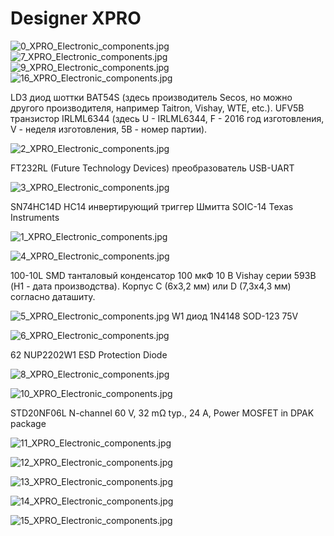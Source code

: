 # Designer XPRO

![0_XPRO_Electronic_components.jpg](./img/0_XPRO_Electronic_components.jpg)
![7_XPRO_Electronic_components.jpg](./img/7_XPRO_Electronic_components.jpg)
![9_XPRO_Electronic_components.jpg](./img/9_XPRO_Electronic_components.jpg)
![16_XPRO_Electronic_components.jpg](./img/16_XPRO_Electronic_components.jpg)

LD3 диод шоттки BAT54S (здесь производитель Secos, но можно другого производителя, например Taitron, Vishay, WTE, etc.).
UFV5B транзистор IRLML6344 (здесь U - IRLML6344, F - 2016 год изготовления, V - неделя изготовления, 5B - номер партии).

![2_XPRO_Electronic_components.jpg](./img/2_XPRO_Electronic_components.jpg)

FT232RL (Future Technology Devices) преобразователь USB-UART

![3_XPRO_Electronic_components.jpg](./img/3_XPRO_Electronic_components.jpg)

SN74HC14D HC14 инвертирующий триггер Шмитта SOIC-14 Texas Instruments

![1_XPRO_Electronic_components.jpg](./img/1_XPRO_Electronic_components.jpg)

![4_XPRO_Electronic_components.jpg](./img/4_XPRO_Electronic_components.jpg)

100-10L SMD танталовый конденсатор 100 мкФ 10 В Vishay серии 593В (H1 - дата производства). Корпус C (6х3,2 мм) или D (7,3х4,3 мм) согласно даташиту.


![5_XPRO_Electronic_components.jpg](./img/5_XPRO_Electronic_components.jpg)
W1 диод 1N4148 SOD-123 75V

![6_XPRO_Electronic_components.jpg](./img/6_XPRO_Electronic_components.jpg)

62 NUP2202W1 ESD Protection Diode 

![8_XPRO_Electronic_components.jpg](./img/8_XPRO_Electronic_components.jpg)

![10_XPRO_Electronic_components.jpg](./img/10_XPRO_Electronic_components.jpg)

STD20NF06L N-channel 60 V, 32 mΩ typ., 24 A, Power MOSFET in DPAK package

![11_XPRO_Electronic_components.jpg](./img/11_XPRO_Electronic_components.jpg)

![12_XPRO_Electronic_components.jpg](./img/12_XPRO_Electronic_components.jpg)

![13_XPRO_Electronic_components.jpg](./img/13_XPRO_Electronic_components.jpg)

![14_XPRO_Electronic_components.jpg](./img/14_XPRO_Electronic_components.jpg)

![15_XPRO_Electronic_components.jpg](./img/15_XPRO_Electronic_components.jpg)

